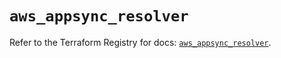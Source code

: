 # `aws_appsync_resolver`

Refer to the Terraform Registry for docs: [`aws_appsync_resolver`](https://registry.terraform.io/providers/hashicorp/aws/5.75.1/docs/resources/appsync_resolver).
